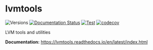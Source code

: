 # lvmtools

![Versions](https://img.shields.io/badge/python->3.10-blue)
[![Documentation Status](https://readthedocs.org/projects/lvmtools/badge/?version=latest)](https://lvmtools.readthedocs.io/en/latest/)
[![Test](https://github.com/sdss/lvmtools/actions/workflows/test.yml/badge.svg)](https://github.com/sdss/lvmtools/actions/workflows/test.yml)
[![codecov](https://codecov.io/gh/sdss/lvmtools/branch/main/graph/badge.svg)](https://codecov.io/gh/sdss/lvmtools)

LVM tools and utilities

**Documentation:** https://lvmtools.readthedocs.io/en/latest/index.html
